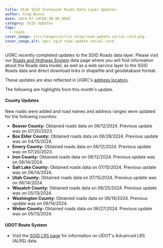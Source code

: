 ```yaml
---
title: Utah SGID Statewide Roads Data Layer Updates
author: Greg Bunce
date: 2024-07-19T08:30:00.000Z
category: SGID Updates
tags:
  - roads
cover_image: /src/images/pillar-blog/road-update-social-card.png
cover_image_alt: ugrc sgid road update social card
---
```


UGRC recently completed updates to the SGID Roads data layer. Please visit our [Roads and Highway System](/products/sgid/transportation/road-centerlines/) data page where you will find information about the Roads data model, as well as a web service layer to the SGID Roads data and direct download links in shapefile and geodatabase format.

These updates are also reflected in UGRC's [address locators](/products/sgid/address/).

The following are highlights from this month's update.

#### County Updates

New roads were added and road names and address ranges were updated for the following counties:

- **Beaver County:** Obtained roads data on 06/12/2024. Previous update was on 07/20/2023.
- **Box Elder County:** Obtained roads data on 06/28/2024. Previous update was on 04/15/2024.
- **Emery County:** Obtained roads data on 06/12/2024. Previous update was on 07/20/2023.
- **Iron County:** Obtained roads data on 06/12/2024. Previous update was on 06/14/2024.
- **Salt Lake County:** Obtained roads data on 07/15/2024. Previous update was on 06/14/2024.
- **Utah County:** Obtained roads data on 07/15/2024. Previous update was on 06/14/2024.
- **Wasatch County:** Obtained roads data on 06/25/2024. Previous update was on 05/13/2024.
- **Washington County:** Obtained roads data on 06/19/2024. Previous update was on 06/14/2024.
- **Weber County:** Obtained roads data on 06/27/2024. Previous update was on 05/13/2024.

#### UDOT Route System

- Visit the [SGID LRS page](/products/sgid/transportation/road-centerlines/) for information on UDOT's Advanced LRS (ALRS) data.
